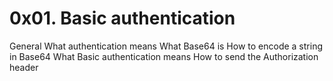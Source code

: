 
# 0x01. Basic authentication

General
What authentication means
What Base64 is
How to encode a string in Base64
What Basic authentication means
How to send the Authorization header

